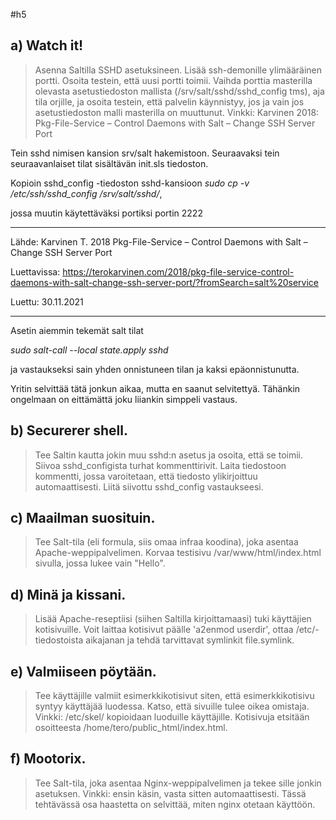 #h5

## a) Watch it! 

> Asenna Saltilla SSHD asetuksineen. Lisää ssh-demonille ylimääräinen portti. 
> Osoita testein, että uusi portti toimii. 
> Vaihda porttia masterilla olevasta asetustiedoston mallista (/srv/salt/sshd/sshd_config tms), aja tila orjille, ja osoita testein, että palvelin käynnistyy, jos ja vain jos asetustiedoston malli masterilla on muuttunut. 
> Vinkki: Karvinen 2018: Pkg-File-Service – Control Daemons with Salt – Change SSH Server Port

Tein sshd nimisen kansion srv/salt hakemistoon. Seuraavaksi tein seuraavanlaiset tilat sisältävän init.sls tiedoston.
 
Kopioin sshd_config -tiedoston sshd-kansioon
*sudo cp -v /etc/ssh/sshd_config /srv/salt/sshd/*, 

jossa muutin käytettäväksi portiksi portin 2222 

---
Lähde: Karvinen T. 2018 Pkg-File-Service – Control Daemons with Salt – Change SSH Server Port

Luettavissa: https://terokarvinen.com/2018/pkg-file-service-control-daemons-with-salt-change-ssh-server-port/?fromSearch=salt%20service

Luettu: 30.11.2021

---

Asetin aiemmin tekemät salt tilat 

*sudo salt-call --local state.apply sshd*

 ja vastaukseksi sain yhden onnistuneen tilan ja kaksi epäonnistunutta.   

Yritin selvittää tätä jonkun aikaa, mutta en saanut selvitettyä. Tähänkin ongelmaan on eittämättä joku liiankin simppeli vastaus.

## b) Securerer shell. 
>Tee Saltin kautta jokin muu sshd:n asetus ja osoita, että se toimii. Siivoa sshd_configista turhat kommenttirivit. Laita tiedostoon kommentti, jossa varoitetaan, että tiedosto ylikirjoittuu automaattisesti. Liitä siivottu sshd_config vastaukseesi.

## c) Maailman suosituin. 
>Tee Salt-tila (eli formula, siis omaa infraa koodina), joka asentaa Apache-weppipalvelimen. Korvaa testisivu /var/www/html/index.html sivulla, jossa lukee vain "Hello".

## d) Minä ja kissani. 
>Lisää Apache-reseptiisi (siihen Saltilla kirjoittamaasi) tuki käyttäjien kotisivuille. Voit laittaa kotisivut päälle 'a2enmod userdir', ottaa /etc/-tiedostoista aikajanan ja tehdä tarvittavat symlinkit file.symlink.

## e) Valmiiseen pöytään.
> Tee käyttäjille valmiit esimerkkikotisivut siten, että esimerkkikotisivu syntyy käyttäjää luodessa. Katso, että sivuille tulee oikea omistaja. Vinkki: /etc/skel/ kopioidaan luoduille käyttäjille. Kotisivuja etsitään osoitteesta /home/tero/public_html/index.html.

## f) Mootorix. 
>Tee Salt-tila, joka asentaa Nginx-weppipalvelimen ja tekee sille jonkin asetuksen. Vinkki: ensin käsin, vasta sitten automaattisesti. Tässä tehtävässä osa haastetta on selvittää, miten nginx otetaan käyttöön.
